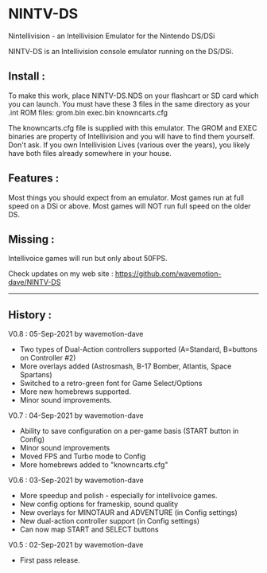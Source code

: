 # NINTV-DS
Nintellivision - an Intellivision Emulator for the Nintendo DS/DSi

NINTV-DS is an Intellivision console emulator running on the DS/DSi.

Install :
----------
To make this work, place NINTV-DS.NDS on your flashcart or SD card which you can launch.
You must have these 3 files in the same directory as your .int ROM files:
grom.bin
exec.bin
knowncarts.cfg

The knowncarts.cfg file is supplied with this emulator. The GROM and EXEC binaries are property
of Intellivision and you will have to find them yourself. Don't ask. If you own Intellivision 
Lives (various over the years), you likely have both files already somewhere in your house. 

Features :
----------
 Most things you should expect from an emulator. 
 Most games run at full speed on a DSi or above.
 Most games will NOT run full speed on the older DS. 

Missing :
---------
Intellivoice games will run but only about 50FPS. 

Check updates on my web site : https://github.com/wavemotion-dave/NINTV-DS

--------------------------------------------------------------------------------
History :
--------------------------------------------------------------------------------
V0.8 : 05-Sep-2021 by wavemotion-dave
  * Two types of Dual-Action controllers supported (A=Standard, B=buttons on Controller #2)
  * More overlays added (Astrosmash, B-17 Bomber, Atlantis, Space Spartans)
  * Switched to a retro-green font for Game Select/Options
  * More new homebrews supported. 
  * Minor sound improvements.
  
V0.7 : 04-Sep-2021 by wavemotion-dave
  * Ability to save configuration on a per-game basis (START button in Config)
  * Minor sound improvements
  * Moved FPS and Turbo mode to Config
  * More homebrews added to "knowncarts.cfg"

V0.6 : 03-Sep-2021 by wavemotion-dave
  * More speedup and polish - especially for intellivoice games.
  * New config options for frameskip, sound quality
  * New overlays for MINOTAUR and ADVENTURE (in Config settings)
  * New dual-action controller support (in Config settings)
  * Can now map START and SELECT buttons

V0.5 : 02-Sep-2021 by wavemotion-dave
  * First pass release. 

